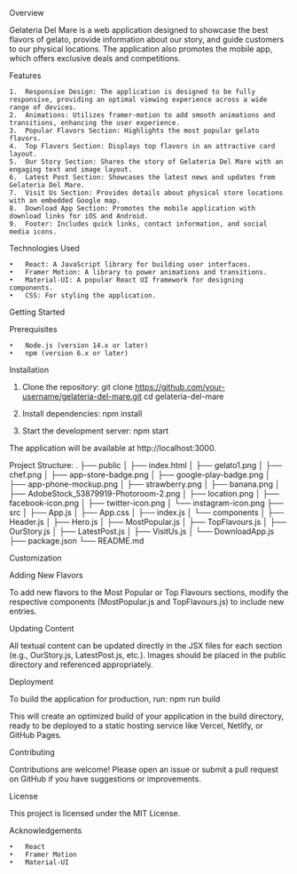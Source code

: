 Overview

Gelateria Del Mare is a web application designed to showcase the best flavors of gelato, provide information about our story, and guide customers to our physical locations. The application also promotes the mobile app, which offers exclusive deals and competitions.

Features

	1.	Responsive Design: The application is designed to be fully responsive, providing an optimal viewing experience across a wide range of devices.
	2.	Animations: Utilizes framer-motion to add smooth animations and transitions, enhancing the user experience.
	3.	Popular Flavors Section: Highlights the most popular gelato flavors.
	4.	Top Flavors Section: Displays top flavors in an attractive card layout.
	5.	Our Story Section: Shares the story of Gelateria Del Mare with an engaging text and image layout.
	6.	Latest Post Section: Showcases the latest news and updates from Gelateria Del Mare.
	7.	Visit Us Section: Provides details about physical store locations with an embedded Google map.
	8.	Download App Section: Promotes the mobile application with download links for iOS and Android.
	9.	Footer: Includes quick links, contact information, and social media icons.

Technologies Used

	•	React: A JavaScript library for building user interfaces.
	•	Framer Motion: A library to power animations and transitions.
	•	Material-UI: A popular React UI framework for designing components.
	•	CSS: For styling the application.

Getting Started

Prerequisites

	•	Node.js (version 14.x or later)
	•	npm (version 6.x or later)

Installation

1.	Clone the repository:
git clone https://github.com/your-username/gelateria-del-mare.git
cd gelateria-del-mare

2.	Install dependencies:
npm install

3.	Start the development server:
npm start

The application will be available at http://localhost:3000.


Project Structure:
.
├── public
│   ├── index.html
│   ├── gelato1.png
│   ├── chef.png
│   ├── app-store-badge.png
│   ├── google-play-badge.png
│   ├── app-phone-mockup.png
│   ├── strawberry.png
│   ├── banana.png
│   ├── AdobeStock_53879919-Photoroom-2.png
│   ├── location.png
│   ├── facebook-icon.png
│   ├── twitter-icon.png
│   └── instagram-icon.png
├── src
│   ├── App.js
│   ├── App.css
│   ├── index.js
│   └── components
│       ├── Header.js
│       ├── Hero.js
│       ├── MostPopular.js
│       ├── TopFlavours.js
│       ├── OurStory.js
│       ├── LatestPost.js
│       ├── VisitUs.js
│       └── DownloadApp.js
├── package.json
└── README.md

Customization

Adding New Flavors

To add new flavors to the Most Popular or Top Flavours sections, modify the respective components (MostPopular.js and TopFlavours.js) to include new entries.

Updating Content

All textual content can be updated directly in the JSX files for each section (e.g., OurStory.js, LatestPost.js, etc.). Images should be placed in the public directory and referenced appropriately.


Deployment

To build the application for production, run:
npm run build

This will create an optimized build of your application in the build directory, ready to be deployed to a static hosting service like Vercel, Netlify, or GitHub Pages.

Contributing

Contributions are welcome! Please open an issue or submit a pull request on GitHub if you have suggestions or improvements.

License

This project is licensed under the MIT License.

Acknowledgements

	•	React
	•	Framer Motion
	•	Material-UI